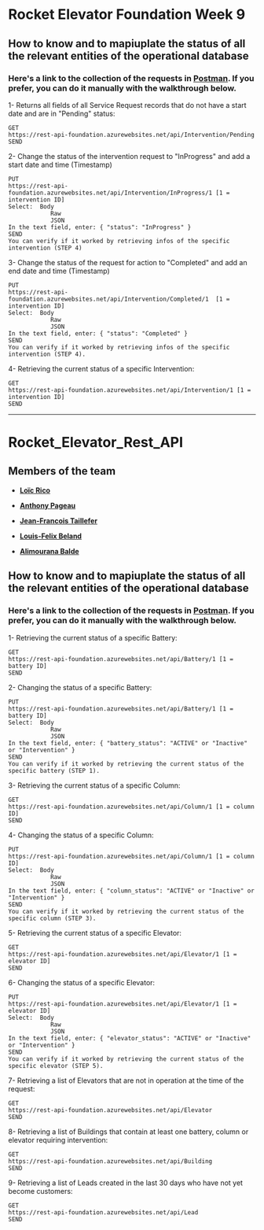 # Rocket Elevator Foundation Week 9

## How to know and to mapiuplate the status of all the relevant entities of the operational database
### Here's a link to the collection of the requests in **[Postman](https://www.getpostman.com/collections/66accb0d5744e80f1086)**. If you prefer, you can do it manually with the walkthrough below.

1- Returns all fields of all Service Request records that do not have a start date and are in "Pending" status:

    GET 
    https://rest-api-foundation.azurewebsites.net/api/Intervention/Pending
    SEND
    
2- Change the status of the intervention request to "InProgress" and add a start date and time (Timestamp)

    PUT 
    https://rest-api-foundation.azurewebsites.net/api/Intervention/InProgress/1	[1 = intervention ID]
    Select:	 Body
                Raw
                JSON
    In the text field, enter: { "status": "InProgress" } 
    SEND
    You can verify if it worked by retrieving infos of the specific intervention (STEP 4)

3- Change the status of the request for action to "Completed" and add an end date and time (Timestamp)

    PUT 
    https://rest-api-foundation.azurewebsites.net/api/Intervention/Completed/1	[1 = intervention ID]
    Select:	 Body
                Raw
                JSON
    In the text field, enter: { "status": "Completed" } 
    SEND
    You can verify if it worked by retrieving infos of the specific intervention (STEP 4).
    
 4- Retrieving the current status of a specific Intervention:

    GET 
    https://rest-api-foundation.azurewebsites.net/api/Intervention/1 [1 = intervention ID]
    SEND

--------------------------------------------------------------------------------------------------------------------------------------------------------------------------------


# Rocket_Elevator_Rest_API
## Members of the team
- **[Loïc Rico](https://github.com/ricoloic)**

- **[Anthony Pageau](https://github.com/ricoloic)**

- **[Jean-Francois Taillefer](https://github.com/ricoloic)**

- **[Louis-Felix Beland](https://github.com/ricoloic)**

- **[Alimourana Balde](https://github.com/alimourana)**

## How to know and to mapiuplate the status of all the relevant entities of the operational database
### Here's a link to the collection of the requests in **[Postman](https://github.com/ricoloic/Rocket_Elevators_API/blob/master/Offer_Services_on_the_Internet.postman_collection.json/)**. If you prefer, you can do it manually with the walkthrough below.

1- Retrieving the current status of a specific Battery:

    GET 
    https://rest-api-foundation.azurewebsites.net/api/Battery/1	[1 = battery ID]
    SEND
    
2- Changing the status of a specific Battery:

    PUT 
    https://rest-api-foundation.azurewebsites.net/api/Battery/1	[1 = battery ID]
    Select:	 Body
                Raw
                JSON
    In the text field, enter: { "battery_status": "ACTIVE" or "Inactive" or "Intervention" } 
    SEND
    You can verify if it worked by retrieving the current status of the specific battery (STEP 1).
    
3- Retrieving the current status of a specific Column:

    GET 
    https://rest-api-foundation.azurewebsites.net/api/Column/1 [1 = column ID]
    SEND
    
4- Changing the status of a specific Column:

    PUT 
    https://rest-api-foundation.azurewebsites.net/api/Column/1 [1 = column ID]
    Select:  Body
                Raw
                JSON
    In the text field, enter: { "column_status": "ACTIVE" or "Inactive" or "Intervention" } 
    SEND
    You can verify if it worked by retrieving the current status of the specific column (STEP 3).
    
5- Retrieving the current status of a specific Elevator:

    GET 
    https://rest-api-foundation.azurewebsites.net/api/Elevator/1 [1 = elevator ID]
    SEND
    
6- Changing the status of a specific Elevator:

    PUT 
    https://rest-api-foundation.azurewebsites.net/api/Elevator/1 [1 = elevator ID]
    Select:  Body
                Raw
                JSON
    In the text field, enter: { "elevator_status": "ACTIVE" or "Inactive" or "Intervention" }
    SEND
    You can verify if it worked by retrieving the current status of the specific elevator (STEP 5).
    
7- Retrieving a list of Elevators that are not in operation at the time of the request:

    GET 
    https://rest-api-foundation.azurewebsites.net/api/Elevator
    SEND
    
8- Retrieving a list of Buildings that contain at least one battery, column or elevator requiring intervention:

    GET 
    https://rest-api-foundation.azurewebsites.net/api/Building
    SEND
    
9- Retrieving a list of Leads created in the last 30 days who have not yet become customers:

    GET 
    https://rest-api-foundation.azurewebsites.net/api/Lead
    SEND 


